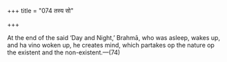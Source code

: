 +++
title = "074 तस्य सो"

+++

At the end of the said ‘Day and Night,’ Brahmā, who was asleep, wakes up, and ha vino woken up, he creates mind, which partakes op the nature op the existent and the non-existent.—(74)